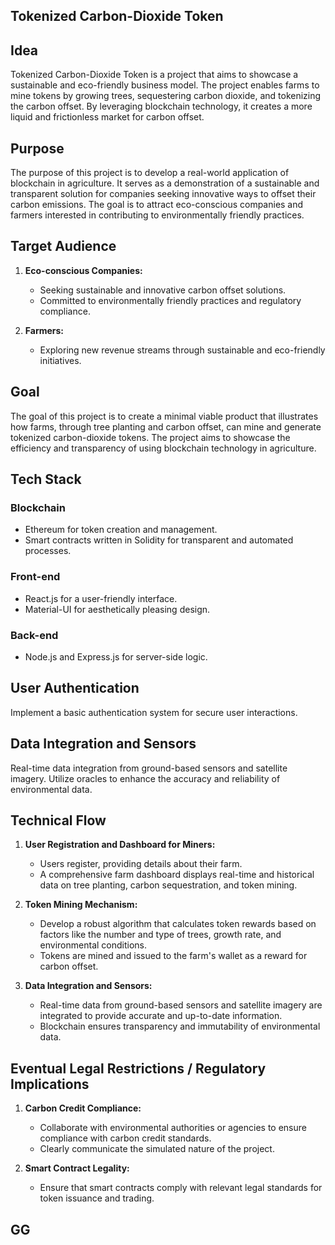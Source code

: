 ## Tokenized Carbon-Dioxide Token

## Idea

Tokenized Carbon-Dioxide Token is a project that aims to showcase a sustainable and eco-friendly business model. The project enables farms to mine tokens by growing trees, sequestering carbon dioxide, and tokenizing the carbon offset. By leveraging blockchain technology, it creates a more liquid and frictionless market for carbon offset.

## Purpose

The purpose of this project is to develop a real-world application of blockchain in agriculture. It serves as a demonstration of a sustainable and transparent solution for companies seeking innovative ways to offset their carbon emissions. The goal is to attract eco-conscious companies and farmers interested in contributing to environmentally friendly practices.

## Target Audience

1. **Eco-conscious Companies:**

   - Seeking sustainable and innovative carbon offset solutions.
   - Committed to environmentally friendly practices and regulatory compliance.

2. **Farmers:**
   - Exploring new revenue streams through sustainable and eco-friendly initiatives.

## Goal

The goal of this project is to create a minimal viable product that illustrates how farms, through tree planting and carbon offset, can mine and generate tokenized carbon-dioxide tokens. The project aims to showcase the efficiency and transparency of using blockchain technology in agriculture.

## Tech Stack

### Blockchain

- Ethereum for token creation and management.
- Smart contracts written in Solidity for transparent and automated processes.

### Front-end

- React.js for a user-friendly interface.
- Material-UI for aesthetically pleasing design.

### Back-end

- Node.js and Express.js for server-side logic.

## User Authentication

Implement a basic authentication system for secure user interactions.

## Data Integration and Sensors

Real-time data integration from ground-based sensors and satellite imagery. Utilize oracles to enhance the accuracy and reliability of environmental data.

## Technical Flow

1. **User Registration and Dashboard for Miners:**

   - Users register, providing details about their farm.
   - A comprehensive farm dashboard displays real-time and historical data on tree planting, carbon sequestration, and token mining.

2. **Token Mining Mechanism:**

   - Develop a robust algorithm that calculates token rewards based on factors like the number and type of trees, growth rate, and environmental conditions.
   - Tokens are mined and issued to the farm's wallet as a reward for carbon offset.

3. **Data Integration and Sensors:**
   - Real-time data from ground-based sensors and satellite imagery are integrated to provide accurate and up-to-date information.
   - Blockchain ensures transparency and immutability of environmental data.

## Eventual Legal Restrictions / Regulatory Implications

1. **Carbon Credit Compliance:**

   - Collaborate with environmental authorities or agencies to ensure compliance with carbon credit standards.
   - Clearly communicate the simulated nature of the project.

2. **Smart Contract Legality:**
   - Ensure that smart contracts comply with relevant legal standards for token issuance and trading.

## GG